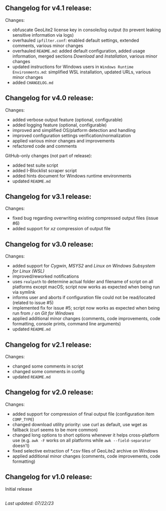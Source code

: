 ## Changelog for v4.1 release:

Changes:
- obfuscate GeoLite2 license key in console/log output (to prevent leaking sensitive information via logs)
- overhauled `ipfilter.conf`: enabled default settings, extended comments, various minor changes
- overhauled `README.md`: added default configuration, added usage information, merged sections *Download* and *Installation*, various minor changes
- updated instructions for Windows users in `Windows Runtime Environments.md`: simplified WSL installation, updated URLs, various minor changes
- added `CHANGELOG.md`

## Changelog for v4.0 release:

Changes:
- added verbose output feature (optional, configurable)
- added logging feature (optional, configurable)
- improved and simplified OS/platform detection and handling
- improved configuration settings verification/normalization
- applied various minor changes and improvements
- refactored code and comments

GitHub-only changes (not part of release):
- added test suite script
- added I-Blocklist scraper script
- added hints document for Windows runtime environments
- updated `README.md`

## Changelog for v3.1 release:

Changes:
- fixed bug regarding overwriting existing compressed output files (issue #6)
- added support for *xz* compression of output file

## Changelog for v3.0 release:

Changes:
- added support for _Cygwin_, _MSYS2_ and _Linux on Windows Subsystem for Linux (WSL)_
- improved/reworked notifications
- uses `realpath` to determine actual folder and filename of script on all platforms except macOS; script now works as expected when being run via symlink
- informs user and aborts if configuration file could not be read/located (related to issue #5)
- implemented fix for issue #5; script now works as expected when being run from `/` on _Git for Windows_
- applied additional minor changes (comments, code improvements, code formatting, console prints, command line arguments)
- updated `README.md`

## Changelog for v2.1 release:

Changes:
- changed some comments in script
- changed some comments in config
- updated `README.md`

## Changelog for v2.0 release:

Changes:
- added support for compression of final output file (configuration item `COMP_TYPE`)
- changed download utility priority: use curl as default, use wget as fallback (curl seems to be more common)
- changed long options to short options whenever it helps cross-platform use (e.g. `awk -F` works on all platforms while `awk --field-separator` doesn't)
- fixed selective extraction of *.csv files of GeoLite2 archive on Windows
- applied additional minor changes (comments, code improvements, code formatting)

## Changelog for v1.0 release:

Initial release

##

_Last updated: 07/22/23_
